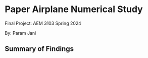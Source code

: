 # Paper Airplane Numerical Study
 Final Project: AEM 3103 Spring 2024

 By: Param Jani

 ## Summary of Findings
 

